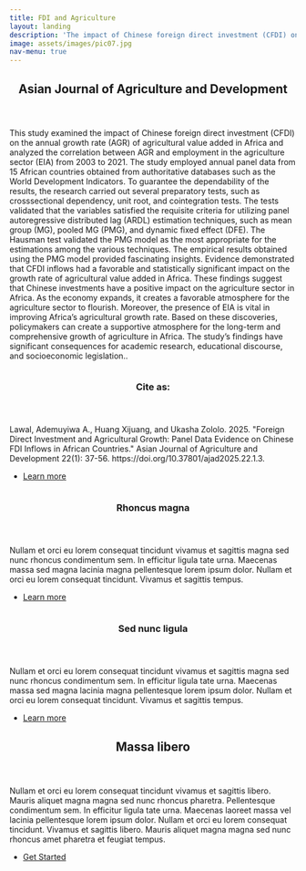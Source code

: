 ```yaml
---
title: FDI and Agriculture
layout: landing
description: 'The impact of Chinese foreign direct investment (CFDI) on the annual growth rate (AGR) of agricultural value added in Africa and analyzed the correlation between AGR and employment in the agriculture sector (EIA) from 2003 to 2021.'
image: assets/images/pic07.jpg
nav-menu: true
---
```


<!-- Main -->
<div id="main">

<!-- One -->
<section id="one">
	<div class="inner">
		<header class="major">
			<h2>Asian Journal of Agriculture and Development</h2>
		</header>
		<p>This study examined the impact of Chinese foreign direct investment (CFDI) on the annual growth rate (AGR) of agricultural value added in Africa and analyzed the correlation between AGR and employment in the agriculture sector (EIA) from 2003 to 2021. The study employed annual panel data from 15 African countries obtained from authoritative databases such as the World Development Indicators. To guarantee the dependability of the results, the research carried out several preparatory tests, such as crosssectional 
dependency, unit root, and cointegration tests. The tests validated that the variables satisfied the requisite criteria for utilizing panel autoregressive distributed lag (ARDL) estimation techniques, such as mean group (MG), pooled MG (PMG), and dynamic fixed effect (DFE). The Hausman test validated the PMG model as the most appropriate for the estimations among the various techniques. The empirical results obtained using the PMG model provided fascinating insights. Evidence demonstrated that CFDI inflows had a favorable and statistically significant impact on the growth rate of agricultural value added in Africa. These findings suggest that Chinese investments have a positive impact on the agriculture sector in Africa. As the economy expands, it creates a favorable atmosphere for the agriculture sector to flourish. Moreover, the presence of EIA is vital in improving Africa’s agricultural growth rate. Based on these discoveries, policymakers can create a supportive atmosphere for the long-term and comprehensive growth of agriculture in Africa. The study’s findings have significant consequences for academic research, educational discourse, and socioeconomic legislation..</p>
	</div>
</section>

<!-- Two -->
<section id="two" class="spotlights">
	<section>
		<a href="generic.html" class="image">
			<img src="{% link assets/images/pic08.jpg %}" alt="" data-position="center center" />
		</a>
		<div class="content">
			<div class="inner">
				<header class="major">
					<h3>Cite as:</h3>
				</header>
				<p>Lawal, Ademuyiwa A., Huang Xijuang, and Ukasha Zololo. 2025. "Foreign Direct Investment and Agricultural Growth: Panel Data Evidence on Chinese FDI Inflows in African Countries." Asian Journal of Agriculture and Development 22(1): 37-56. https://doi.org/10.37801/ajad2025.22.1.3.</p>
				<ul class="actions">
					<li><a href="generic.html" class="button">Learn more</a></li>
				</ul>
			</div>
		</div>
	</section>
	<section>
		<a href="generic.html" class="image">
			<img src="{% link assets/images/pic09.jpg %}" alt="" data-position="top center" />
		</a>
		<div class="content">
			<div class="inner">
				<header class="major">
					<h3>Rhoncus magna</h3>
				</header>
				<p>Nullam et orci eu lorem consequat tincidunt vivamus et sagittis magna sed nunc rhoncus condimentum sem. In efficitur ligula tate urna. Maecenas massa sed magna lacinia magna pellentesque lorem ipsum dolor. Nullam et orci eu lorem consequat tincidunt. Vivamus et sagittis tempus.</p>
				<ul class="actions">
					<li><a href="generic.html" class="button">Learn more</a></li>
				</ul>
			</div>
		</div>
	</section>
	<section>
		<a href="generic.html" class="image">
			<img src="{% link assets/images/pic10.jpg %}" alt="" data-position="25% 25%" />
		</a>
		<div class="content">
			<div class="inner">
				<header class="major">
					<h3>Sed nunc ligula</h3>
				</header>
				<p>Nullam et orci eu lorem consequat tincidunt vivamus et sagittis magna sed nunc rhoncus condimentum sem. In efficitur ligula tate urna. Maecenas massa sed magna lacinia magna pellentesque lorem ipsum dolor. Nullam et orci eu lorem consequat tincidunt. Vivamus et sagittis tempus.</p>
				<ul class="actions">
					<li><a href="generic.html" class="button">Learn more</a></li>
				</ul>
			</div>
		</div>
	</section>
</section>

<!-- Three -->
<section id="three">
	<div class="inner">
		<header class="major">
			<h2>Massa libero</h2>
		</header>
		<p>Nullam et orci eu lorem consequat tincidunt vivamus et sagittis libero. Mauris aliquet magna magna sed nunc rhoncus pharetra. Pellentesque condimentum sem. In efficitur ligula tate urna. Maecenas laoreet massa vel lacinia pellentesque lorem ipsum dolor. Nullam et orci eu lorem consequat tincidunt. Vivamus et sagittis libero. Mauris aliquet magna magna sed nunc rhoncus amet pharetra et feugiat tempus.</p>
		<ul class="actions">
			<li><a href="generic.html" class="button next">Get Started</a></li>
		</ul>
	</div>
</section>

</div>
